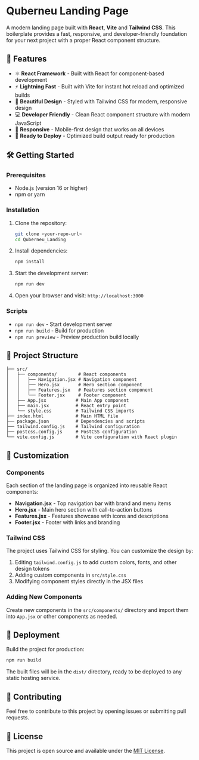 # Quberneu Landing Page

A modern landing page built with **React**, **Vite** and **Tailwind CSS**. This boilerplate provides a fast, responsive, and developer-friendly foundation for your next project with a proper React component structure.

## 🚀 Features

- ⚛️ **React Framework** - Built with React for component-based development
- ⚡ **Lightning Fast** - Built with Vite for instant hot reload and optimized builds
- 🎨 **Beautiful Design** - Styled with Tailwind CSS for modern, responsive design
- 💻 **Developer Friendly** - Clean React component structure with modern JavaScript
- 📱 **Responsive** - Mobile-first design that works on all devices
- 🔧 **Ready to Deploy** - Optimized build output ready for production

## 🛠️ Getting Started

### Prerequisites

- Node.js (version 16 or higher)
- npm or yarn

### Installation

1. Clone the repository:
   ```bash
   git clone <your-repo-url>
   cd Quberneu_Landing
   ```

2. Install dependencies:
   ```bash
   npm install
   ```

3. Start the development server:
   ```bash
   npm run dev
   ```

4. Open your browser and visit: `http://localhost:3000`

### Scripts

- `npm run dev` - Start development server
- `npm run build` - Build for production
- `npm run preview` - Preview production build locally

## 📁 Project Structure

```
├── src/
│   ├── components/        # React components
│   │   ├── Navigation.jsx # Navigation component
│   │   ├── Hero.jsx       # Hero section component
│   │   ├── Features.jsx   # Features section component
│   │   └── Footer.jsx     # Footer component
│   ├── App.jsx           # Main App component
│   ├── main.jsx          # React entry point
│   └── style.css         # Tailwind CSS imports
├── index.html            # Main HTML file
├── package.json          # Dependencies and scripts
├── tailwind.config.js    # Tailwind configuration
├── postcss.config.js     # PostCSS configuration
└── vite.config.js        # Vite configuration with React plugin
```

## 🎨 Customization

### Components

Each section of the landing page is organized into reusable React components:

- **Navigation.jsx** - Top navigation bar with brand and menu items
- **Hero.jsx** - Main hero section with call-to-action buttons
- **Features.jsx** - Features showcase with icons and descriptions
- **Footer.jsx** - Footer with links and branding

### Tailwind CSS

The project uses Tailwind CSS for styling. You can customize the design by:

1. Editing `tailwind.config.js` to add custom colors, fonts, and other design tokens
2. Adding custom components in `src/style.css`
3. Modifying component styles directly in the JSX files

### Adding New Components

Create new components in the `src/components/` directory and import them into `App.jsx` or other components as needed.

## 🚢 Deployment

Build the project for production:

```bash
npm run build
```

The built files will be in the `dist/` directory, ready to be deployed to any static hosting service.

## 🤝 Contributing

Feel free to contribute to this project by opening issues or submitting pull requests.

## 📄 License

This project is open source and available under the [MIT License](LICENSE).
